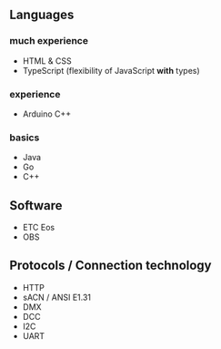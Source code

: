 ## Languages
### much experience
- HTML & CSS
- TypeScript (flexibility of JavaScript __with__ types)

### experience
- Arduino C++

### basics
- Java
- Go
- C++

## Software
- ETC Eos
- OBS

## Protocols / Connection technology
- HTTP
- sACN / ANSI E1.31
- DMX
- DCC
- I2C
- UART
